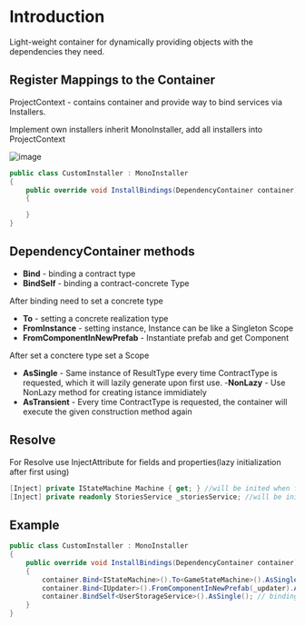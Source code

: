 # Introduction 

Light-weight container for dynamically providing objects with the dependencies they need.
## Register Mappings to the Container
ProjectContext - contains container and provide way to bind services via Installers. 

Implement own installers inherit MonoInstaller, add all installers into ProjectContext

![image](https://user-images.githubusercontent.com/17832838/192795725-710d4286-880a-4426-b611-2dcbfba51881.png)
```csharp
public class CustomInstaller : MonoInstaller
{
    public override void InstallBindings(DependencyContainer container)
    {

    }
}
```
## DependencyContainer methods
- <b>Bind<TContract></b> - binding a contract type
- <b>BindSelf<TContract></b> - binding a contract-concrete Type

After binding need to set a concrete type
- <b>To<TConctere></b> - setting a concrete realization type
- <b>FromInstance<TConctere></b> - setting instance, Instance can be like a Singleton Scope
- <b>FromComponentInNewPrefab<TConctereComponent></b> - Instantiate prefab and get Component

After set a conctere type set a Scope
- <b>AsSingle</b> - Same instance of ResultType every time ContractType is requested, which it will lazily generate upon first use.
  -<b>NonLazy</b> - Use NonLazy method for creating istance immidiately
- <b>AsTransient</b> - Every time ContractType is requested, the container will execute the given construction method again

## Resolve
For Resolve use InjectAttribute for fields and properties(lazy initialization after first using)
```csharp
[Inject] private IStateMachine Machine { get; } //will be inited when first use
[Inject] private readonly StoriesService _storiesService; //will be inited in constructor
```

## Example
```csharp
public class CustomInstaller : MonoInstaller
{
    public override void InstallBindings(DependencyContainer container)
    {
        container.Bind<IStateMachine>().To<GameStateMachine>().AsSingle(); // bind IState Machine to GameStateMachine realization as Single
        container.Bind<IUpdater>().FromComponentInNewPrefab(_updater).AsSingle(); // binding IUpdate from prefab as Single
        container.BindSelf<UserStorageService>().AsSingle(); // binding UserStorageService as Single
    }
}
```
